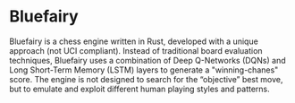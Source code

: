 # Bluefairy

Bluefairy is a chess engine written in Rust, developed with a unique approach (not UCI compliant). Instead of traditional board evaluation techniques, Bluefairy uses a combination of Deep Q-Networks (DQNs) and Long Short-Term Memory (LSTM) layers to generate a "winning-chanes" score. The engine is not designed to search for the “objective” best move, but to emulate and exploit different human playing styles and patterns.
